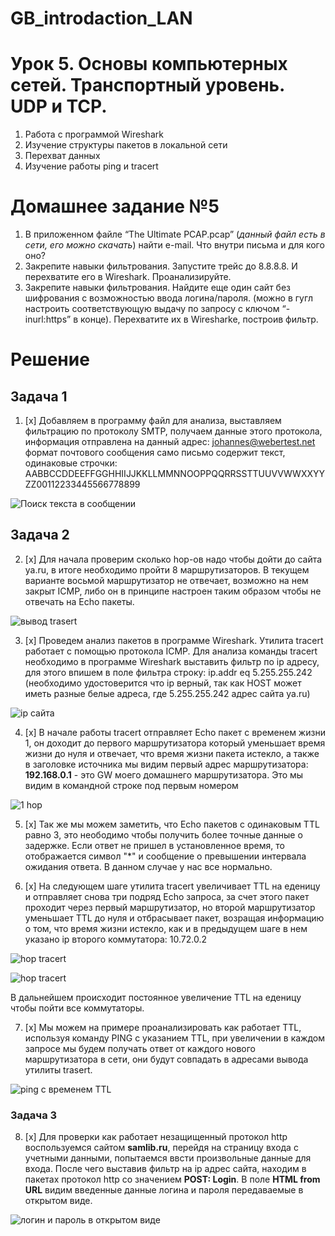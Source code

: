 # GB_introdaction_LAN

# Урок 5. Основы компьютерных сетей. Транспортный уровень. UDP и TCP.
1. Работа с программой Wireshark
2. Изучение структуры пакетов в локальной сети
3. Перехват данных
4. Изучение работы ping и tracert

# Домашнее задание №5
1. В приложенном файле “The Ultimate PCAP.pcap” (*данный файл есть в сети, его можно скачать*) найти e-mail. Что внутри письма и для кого оно?
2. Закрепите навыки фильтрования. Запустите трейс до 8.8.8.8. И перехватите его в Wireshark. Проанализируйте.
3. Закрепите навыки фильтрования. Найдите еще один сайт без шифрования с возможностью ввода логина/пароля. (можно в гугл настроить соответствующую выдачу по запросу с ключом “-inurl:https” в конце). Перехватите их в Wiresharke, построив фильтр.

# Решение

## Задача 1
1. [x] Добавляем в программу файл для анализа, выставляем фильтрацию по протоколу SMTP, получаем данные этого протокола, информация отправлена на данный адрес: <johannes@webertest.net>
формат почтового сообщения 
само письмо содержит текст, одинаковые строчки:
AABBCCDDEEFFGGHHIIJJKKLLMMNNOOPPQQRRSSTTUUVVWWXXYYZZ00112233445566778899  

![Поиск текста в сообщении](https://github.com/gleb-erokhin/GB_introdaction_LAN/blob/5th/1.jpg)

## Задача 2
2. [x] Для начала проверим сколько hop-ов надо чтобы дойти до сайта ya.ru, в итоге необходимо пройти 8 маршрутизаторов. В текущем варианте восьмой маршрутизатор не отвечает, возможно на нем закрыт ICMP, либо он в принципе настроен таким образом чтобы не отвечать на Echo пакеты.

![вывод trasert](https://github.com/gleb-erokhin/GB_introdaction_LAN/blob/5th/2.jpg)

3. [x] Проведем анализ пакетов в программе Wireshark.
Утилита tracert работает с помощью протокола ICMP. Для анализа команды tracert необходимо в программе Wireshark выставить фильтр по ip адресу, для этого впишем в поле фильтра строку: 
ip.addr eq 5.255.255.242
(необходимо удостоверится что ip верный, так как HOST может иметь разные белые адреса, где 5.255.255.242 адрес сайта ya.ru)

![ip сайта](https://github.com/gleb-erokhin/GB_introdaction_LAN/blob/5th/3.jpg)

4. [x] В начале работы tracert отправляет Echo пакет с временем жизни 1, он доходит до первого маршрутизатора который уменьшает время жизни до нуля и отвечает, что время жизни пакета истекло, а также в заголовке источника мы видим первый адрес маршрутизатора: 
**192.168.0.1** - это GW моего домашнего маршрутизатора. Это мы видим в командной строке под первым номером

![1 hop](https://github.com/gleb-erokhin/GB_introdaction_LAN/blob/5th/3.jpg)

5. [x] Так же мы можем заметить, что Echo пакетов с одинаковым TTL равно 3, это неободимо чтобы получить более точные данные о задержке. Если ответ не пришел в установленное время, то отображается символ "*" и сообщение о превышении интервала ожидания ответа. В данном случае у нас все нормально.

6. [x] На следующем шаге утилита tracert увеличивает TTL на еденицу и отправляет снова три подряд Echo запроса, за счет этого пакет проходит через первый маршрутизатор, но второй маршрутизатор уменьшает TTL до нуля и отбрасывает пакет, возращая информацию о том, что время жизни истекло, как и в предыдущем шаге в нем указано ip второго коммутатора: 10.72.0.2 

![hop tracert](https://github.com/gleb-erokhin/GB_introdaction_LAN/blob/5th/5.jpg)

![hop tracert](https://github.com/gleb-erokhin/GB_introdaction_LAN/blob/5th/6.jpg)

В дальнейшем происходит постоянное увеличение TTL на еденицу чтобы пойти все коммутаторы.

7. [x] Мы можем на примере проанализировать как работает TTL, используя команду PING с указанием TTL, при увеличении в каждом запросе мы будем получать ответ от каждого нового маршрутизатора в сети, они будут совпадать в адресами вывода утилиты trasert.

![ping с временем TTL](https://github.com/gleb-erokhin/GB_introdaction_LAN/blob/5th/7.jpg)

### Задача 3
8. [x] Для проверки как работает незащищенный протокол http воспользуемся сайтом **samlib.ru**, перейдя на страницу входа с учетными данными, попытаемся ввсти произвольные данные для входа. После чего выставив фильтр на ip адрес сайта, находим в пакетах протокол http со значением **POST: Login**.
В поле **HTML from URL** видим введенные данные логина и пароля передаваемые в открытом виде.

![логин и пароль в открытом виде](https://github.com/gleb-erokhin/GB_introdaction_LAN/blob/5th/8.jpg)
